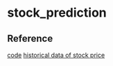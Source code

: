 # stock_prediction
## Reference
[code](https://www.kaggle.com/code/jawadinan/notebookac9aaba19c/notebook)
[historical data of stock price](https://www.nasdaq.com/market-activity/quotes/historical)

